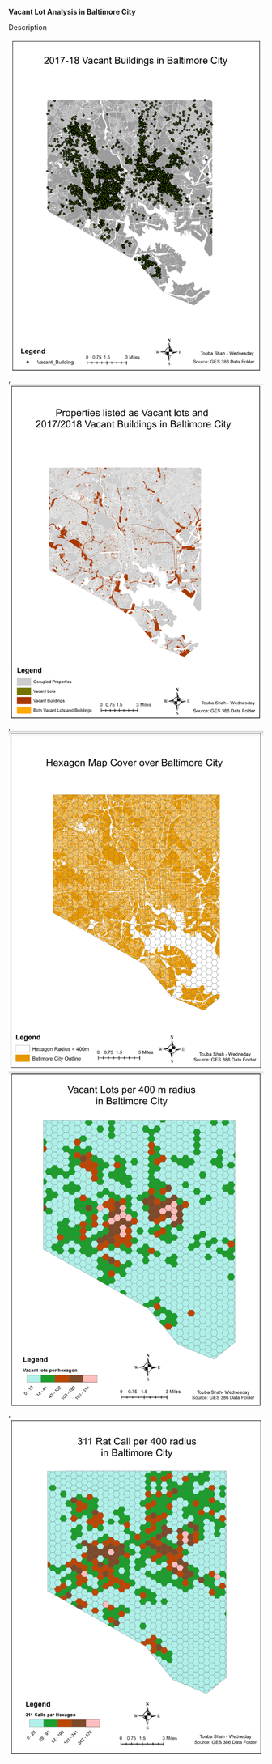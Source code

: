 
**Vacant Lot Analysis in Baltimore City**

Description

<img src="/images/Github_1.PNG"/>, <img src="/images/486_4.PNG"/>, <img src="/images/486_5.PNG"/>
<img src="/images/486_6.PNG"/>, <img src="/images/486_7.PNG"/> 
